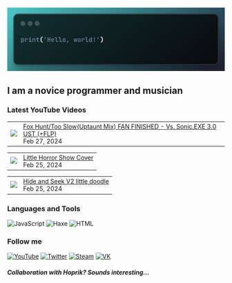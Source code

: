 [![Header](https://github.com/Nyan33/Nyan33/blob/main/assets/header.png)](https://www.youtube.com/channel/UCV-am5JX65zCBZZCsX4Fm2w)

## I am a novice programmer and musician

### Latest YouTube Videos
<!-- BLOG-POST-LIST:START --><table><tr><td><a href="https://www.youtube.com/watch?v=MLjdXIdJs-w"><img width="140px" src="https://i.ytimg.com/vi/MLjdXIdJs-w/mqdefault.jpg"></a></td>
<td><a href="https://www.youtube.com/watch?v=MLjdXIdJs-w">Fox Hunt/Too Slow&lpar;Uptaunt Mix&rpar; FAN FINISHED - Vs. Sonic.EXE 3.0 UST &lpar;+FLP&rpar;</a><br/>Feb 27, 2024</td></tr></table>
<table><tr><td><a href="https://www.youtube.com/watch?v=nBw5sqTbHS0"><img width="140px" src="https://i.ytimg.com/vi/nBw5sqTbHS0/mqdefault.jpg"></a></td>
<td><a href="https://www.youtube.com/watch?v=nBw5sqTbHS0">Little Horror Show Cover</a><br/>Feb 25, 2024</td></tr></table>
<table><tr><td><a href="https://www.youtube.com/watch?v=nlPekUuOVLw"><img width="140px" src="https://i.ytimg.com/vi/nlPekUuOVLw/mqdefault.jpg"></a></td>
<td><a href="https://www.youtube.com/watch?v=nlPekUuOVLw">Hide and Seek V2 little doodle</a><br/>Feb 25, 2024</td></tr></table>
<!-- BLOG-POST-LIST:END -->

### Languages and Tools
![JavaScript](https://img.shields.io/badge/-JavaScript-0B1216?style=for-the-badge&logo=JavaScript)
![Haxe](https://img.shields.io/badge/-Haxe-0B1216?style=for-the-badge&logo=Haxe)
![HTML](https://img.shields.io/badge/-HTML-0B1216?style=for-the-badge&logo=HTML5)

### Follow me
[![YouTube](https://img.shields.io/badge/-YouTube-0B1216?style=for-the-badge&logo=YouTube&logoColor=FF0038)](https://www.youtube.com/channel/UCV-am5JX65zCBZZCsX4Fm2w)
[![Twitter](https://img.shields.io/badge/-Twitter-0B1216?style=for-the-badge&logo=Twitter)](https://twitter.com/NyanBunBun1)
[![Steam](https://img.shields.io/badge/-Steam-0B1216?style=for-the-badge&logo=Steam)](https://steamcommunity.com/id/nyanbun/)
[![VK](https://img.shields.io/badge/-Vkontakte-0B1216?style=for-the-badge&logo=Vk&logoColor=1195F5)](https://vk.com/nyanbus)

##### Collaboration with Hoprik? Sounds interesting...